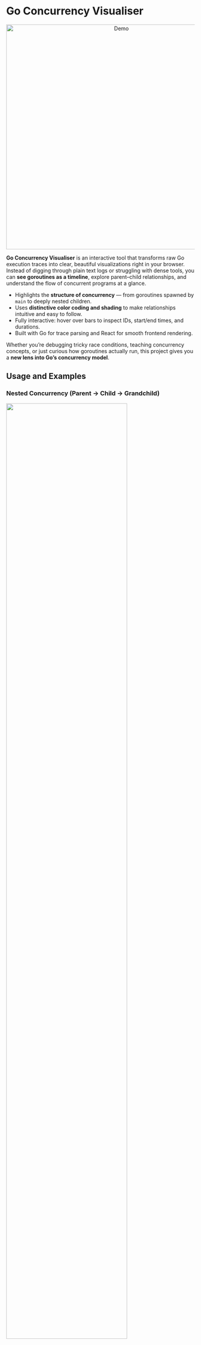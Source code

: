 # Go Concurrency Visualiser

<p align="center">
  <img src="./docs/assets/hover-gif.gif" alt="Demo" width="600"/>
</p>

**Go Concurrency Visualiser** is an interactive tool that transforms raw Go execution traces into clear, beautiful visualizations right in your browser. Instead of digging through plain text logs or struggling with dense tools, you can **see goroutines as a timeline**, explore parent–child relationships, and understand the flow of concurrent programs at a glance.

- Highlights the **structure of concurrency** — from goroutines spawned by `main` to deeply nested children.
- Uses **distinctive color coding and shading** to make relationships intuitive and easy to follow.
- Fully interactive: hover over bars to inspect IDs, start/end times, and durations.
- Built with Go for trace parsing and React for smooth frontend rendering.

Whether you’re debugging tricky race conditions, teaching concurrency concepts, or just curious how goroutines actually run, this project gives you a **new lens into Go’s concurrency model**.


## Usage and Examples

### Nested Concurrency (Parent → Child → Grandchild)

<img src="./docs/assets/3-level-heirarchy.png" width="80%" height="80%">


In this run, the `main` goroutine creates **four independent children**, and each child goes on to spawn its own child and then a grandchild in sequence. The structure forms a clear three-level hierarchy: `main → child → grandchild`.

The timeline helps you see how each branch develops its own vertical chain, with colors making it easy to distinguish each top-level child of `main`. As the work goes deeper, the shades lighten to represent the nested relationship, so you can trace how responsibility flows downward.

This pattern is common when tasks need to be broken down step-by-step — for example, a worker that spawns sub-workers, which themselves delegate fine-grained work.

**Code structure that produces this pattern:**

```go
func main() {
    // main spawns 4 children
    for i := 0; i < 4; i++ {
        go func() {
            // child
            go func() {
                // grandchild
                go func() {
                    // great-grandchild
                    // ... some logic ...
                }()
            }()
        }()
    }
}
```

**Another way to do this**

```go
func main() {
    go func() {          // child-1
        go func() {      // grandchild-1
            go func() {  // great-grandchild-1
                // some logic
            }()
        }()
    }()

    go func() {          // child-2
        go func() {      // grandchild-2
            go func() {  // great-grandchild-2
                // some logic
            }()
        }()
    }()

    // repeated 4 times
}

```


### Sequential Goroutines

<img src="./docs/assets/sequential1.png" width="80%" height="80%">

In this pattern, goroutines are started **one after another**, and each must finish before the next one begins. Instead of overlapping execution, the program enforces a strict order of progression. The timeline turns into a **stair-step structure**, where every block of work completes fully before passing control to the next goroutine.

This is useful when tasks depend on the completion of previous ones or when concurrency is not desired, but goroutines are still used to preserve structural clarity. It shows that goroutines don’t always mean *parallel execution* — their behavior depends on how synchronization is managed.

**Code structure that produces this pattern:**

```go
func main() {
    // each child must finish before the next one starts
    for i := 0; i < 8; i++ {
        var wg sync.WaitGroup
        wg.Add(1)
        go func(i int) {
            defer wg.Done()
            time.Sleep(100 * time.Millisecond) // simulate work
        }(i)
        wg.Wait()
    }
}
```

### Fan-Out / Fan-In Pattern

<img src="./docs/assets/fan-in-fan-out.png" width="80%" height="80%">

In this example, a single goroutine (the root) **fans out** by launching many worker goroutines at once. Each worker processes a piece of work concurrently. Later, the results are **fanned in** as the main goroutine (or another coordinator) waits for all workers to complete.

In the visualizer, this shows up as a **broad wave of goroutines starting at the same time** (fan-out), followed by their eventual completion being synchronized (fan-in). The dense overlapping bars illustrate how Go distributes the work concurrently.

This is a common concurrency design pattern in Go — for example, when fetching data from multiple APIs in parallel, processing large datasets in chunks, or running distributed tasks simultaneously before aggregating results.

### Deep Recursive Spawns

<img src="./docs/assets/deep-recursion.png" width="80%" height="80%">

In this example, the main goroutine recursively spawns a child, which in turn spawns another child, and so on. Each goroutine begins only after its parent has started, creating a chain of dependencies that stretches deeper with every level.

The visualization clearly shows the recursive nature: a staircase of goroutines, each nested within the lifespan of its ancestor. Colors still distinguish top-level goroutines, while the gradual fan-out demonstrates how recursion can generate a large number of lightweight concurrent tasks.

This pattern is common in problems like tree traversal, recursive search, or divide-and-conquer algorithms, where each function call spawns a new goroutine for the next branch of work.

**Example code structure**

```go
func main() {
    // start recursion with depth 20
    go spawnRecursive(20)
}

func spawnRecursive(depth int) {
    if depth > 20 {
        return
    }

    // spawn the next goroutine recursively
    go spawnRecursive(depth + 1)

    // ... some logic for this goroutine ...
}
```

### Interactive Hover Tooltips

<img src="./docs/assets/hover-png.png" width="80%" height="80%">

When you hover over any goroutine block in the chart, a tooltip pops up showing:

- **ID** of the goroutine
- **Start time**
- **End time**
- **Duration**

This makes it easy to inspect the lifecycle of individual goroutines without digging into raw trace data. Instead of just looking at bars, you can quickly understand timing details at a glance.

For example, in the image below, hovering over goroutine **20** reveals it started at **10s**, ended at **20s**, and ran for a total of **10 seconds**.


## Installation & Setup

**Clone the repository**

```bash
git clone https://github.com/Lakshyasaharan5/go-concurrency-visualiser.git
cd go-concurrency-visualiser
```

**Install Go dependencies:**

Make sure you have **Go 1.22+** installed. Then run

```bash
go mod tidy
```

This will pull in required modules like `golang.org/x/exp/trace` and `honnef.co/go/gotraceui`.

**Install frontend dependencies**

Go to the frontend folder and install npm packages:

```bash
cd frontend
npm install
```

**Generate a trace file**

Use one of the examples in `trace_generators` to create a trace:

```bash
cd trace_generators
go run trace1.go
```

This produces a `trace.out` file at the project root. 


> Tip: You can use your code as well, just make sure to keep it between trace.


Run the backend parser to convert `trace.out` into frontend-readable JSON:

```bash
go run main.go > frontend/src/data.js
```

**Start the frontend**

Run the dev server:

```bash
cd frontend
npm run dev
```

Open the link shown in the terminal (usually `http://localhost:5173`) in your browser.